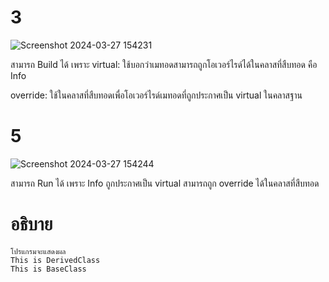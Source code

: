 # 3 # 
![Screenshot 2024-03-27 154231](https://github.com/ironmanwin1/03376836-OOP-2566-Lab-09/assets/144198724/4610da9d-696e-4ab9-9437-c9c55d67d989)


สามารถ Build ได้ เพราะ virtual: ใช้บอกว่าเมทอดสามารถถูกโอเวอร์ไรด์ได้ในคลาสที่สืบทอด คือ Info

override: ใช้ในคลาสที่สืบทอดเพื่อโอเวอร์ไรด์เมทอดที่ถูกประกาศเป็น virtual ในคลาสฐาน

# 5 #
![Screenshot 2024-03-27 154244](https://github.com/ironmanwin1/03376836-OOP-2566-Lab-09/assets/144198724/677580c5-1e75-4c8e-b0cb-68326ad29825)


สามารถ Run ได้ เพราะ Info ถูกประกาศเป็น virtual สามารถถูก override ได้ในคลาสที่สืบทอด

# อธิบาย # 
```
โปรแกรมจะแสดงผล
This is DerivedClass
This is BaseClass
